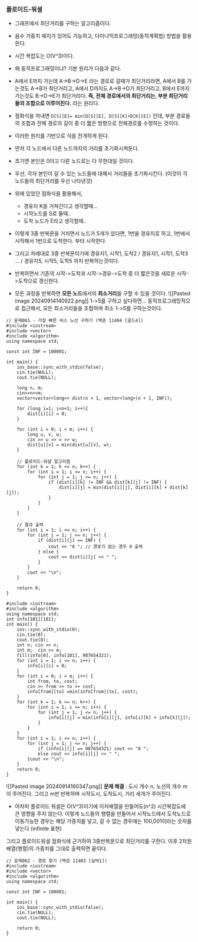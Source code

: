 ### 플로이드-워셜
- 그래프에서 최단거리를 구하는 알고리즘이다.
- 음수 가중치 에지가 있어도 가능하고, 다이나믹프로그래밍(동적계획법) 방법을 활용한다.
- 시간 복잡도는 O(V^3)이다.

- 왜 동적프로그래밍이냐? 기본 원리가 다음과 같다.
- A에서 E까지 가는데 A->B->D->E 라는 경로로 갈때가 최단거리라면, A에서 B를 가는것도 A->B가 최단거리고,  A에서 D까지도 A->B->D가 최단거리고, B에서 E까지 가는것도 B->D->E가 최단거리다. **즉, 전체 경로에서의 최단거리는, 부분 최단거리들의 조합으로 이루어진다.** 라는 원리다.
- 점화식을 꺼내면 `D[S][E]= min(D[S][E], D[S][K]+D[K][E])` 인데, 부분 경로들의 조합과 전체 경로의 길이 중 더 짧은 방향으로 전체경로를 수정하는 것이다.
- 이러한 원리를 기반으로 식을 전개하게 된다.

- 먼저 각 노드에서 다른 노드까지의 거리를 초기화시켜둔다.
- 초기엔 본인은 0이고 다른 노드로는 다 무한대일 것이다.
- 우선, 각자 본인이 갈 수 있는 노드들에 대해서 거리들을 초기화시킨다.  (이것이 각 노드들의 최단거리를 우선 나타낸것)
- 위에 있었던 점화식을 활용해서, 
	- 경유지 K을 거쳐간다고 생각할때...
	- 시작노드를 S로 둘때..
	- 도착 노드가 E라고 생각할때..
- 이렇게 3중 반복문을 거치면서 노드가 5개가 있다면, 1번을 경유지로 하고, 1번에서 시작해서 1번으로 도착한다. 부터 시작한다.
- 그리고 차례대로 3중 반복문이기에 경유지1, 시작1, 도착2 / 경유지1, 시작1, 도착3 ... / 경유지5, 시작5, 도착5 까지 반복하는것이다.
- 반복하면서 기존의 시작->도착과 시작->경유->도착 중 더 짧은것을 새로운 시작->도착으로 갱신한다.
- 모든 과정을 반복하면 **모든 노드**에서의 **최소거리**를 구할 수 있을 것이다.
![[Pasted image 20240914140922.png]]
1->5를 구하고 싶다하면...
동적프로그래밍적으로 접근해서, 모든 최소거리들을 조합하며 최소 1->5를 구하는것이다.

```
// 문제061 - 가장 빠른 버스 노선 구하기 (백준 11404 [골드4])
#include <iostream>
#include <vector>
#include <algorithm>
using namespace std;

const int INF = 100001;

int main() {
    ios_base::sync_with_stdio(false);
    cin.tie(NULL);
    cout.tie(NULL);

    long n, m;
    cin>>n>>m;
    vector<vector<long>> dist(n + 1, vector<long>(n + 1, INF));

    for (long i=1; i<n+1; i++){
        dist[i][i] = 0;
    }
    
    for (int i = 0; i < m; i++) {
        long u, v, w;
        cin >> u >> v >> w;
        dist[u][v] = min(dist[u][v], w);
    }
    
    // 플로이드-와샬 알고리즘
    for (int k = 1; k <= n; k++) {
        for (int i = 1; i <= n; i++) {
            for (int j = 1; j <= n; j++) {
                if (dist[i][k] != INF && dist[k][j] != INF) {
                    dist[i][j] = min(dist[i][j], dist[i][k] + dist[k][j]);
                }
            }
        }
    }
    
    // 결과 출력
    for (int i = 1; i <= n; i++) {
        for (int j = 1; j <= n; j++) {
            if (dist[i][j] == INF) {
                cout << "0 "; // 경로가 없는 경우 0 출력
            } else {
                cout << dist[i][j] << " ";
            }
        }
        cout << "\n";
    }

    return 0;
}
```
```
#include <iostream>
#include <algorithm>
using namespace std; 
int info[101][101];
int main() {
	ios::sync_with_stdio(0); 
	cin.tie(0); 
	cout.tie(0); 
	int n; cin >> n; 
	int m;  cin >> m; 
	fill(info[0], info[101], 987654321); 
	for (int i = 1; i <= n; i++) {
		info[i][i] = 0; 
	}
	for (int i = 0; i < m; i++) {
		int from, to, cost; 
		cin >> from >> to >> cost; 
		info[from][to] =min(info[from][to], cost); 
	}
	for (int k = 1; k <= n; k++) {
		for (int i = 1; i <= n; i++) {
			for (int j = 1; j <= n; j++) {
				info[i][j] = min(info[i][j], info[i][k] + info[k][j]);
			}
		}
	}
	for (int i = 1; i <= n; i++) {
		for (int j = 1; j <= n; j++) {
			if (info[i][j] == 987654321) cout << "0 "; 
			else cout << info[i][j] << " ";
		}cout << "\n";
	}
	return 0; 
}
```
![[Pasted image 20240914160347.png]]
**문제 해결** : 도시 개수 n, 노선의 개수 m이 주어진다. 그리고 m번 반복하며 시작도시, 도착도시, 거리 세개가 주어진다.
- 어차피 플로이드 워셜은 O(V^3)이기에 이차배열을 만들어도(n^2) 시간복잡도에 큰 영향을 주지 않는다.
이렇게 노드들의 행렬을 만들어서 시작노드에서 도착노드로 이동가능한 경우는 해당 가중치를 넣고, 갈 수 없는 경우에는 100,001이라는 숫자를 넣는다 (infinite 표현)

그리고 플로이드워셜 점화식에 근거하여 3중반복문으로 최단거리를 구한다.
이후 2차원배열(행렬)의 가중치를 그대로 출력하면 끝이다.

```
// 문제062 - 경로 찾기 (백준 11403 [실버1])
#include <iostream>
#include <vector>
#include <algorithm>
using namespace std;

const int INF = 100001;

int main() {
    ios_base::sync_with_stdio(false);
    cin.tie(NULL);
    cout.tie(NULL);

    return 0;
}
```